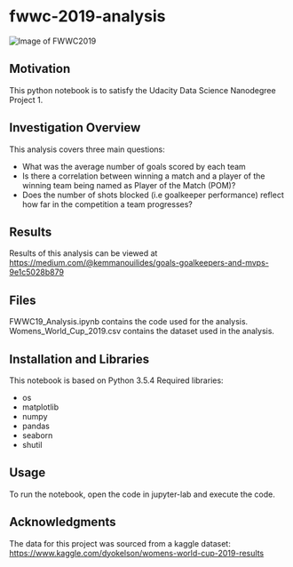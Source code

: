 
# fwwc-2019-analysis
![Image of FWWC2019](https://league-mp7static.mlsdigital.net/styles/image_landscape/s3/images/2018-Primary-WWC_Annoucement-1280x553.jpg?DBtrMIcmNSVmz3LDwZ5gwULMrwi6DbYr&itok=PKdnW2YQ&c=d9fa584fd8f4a39a11333d4b575ac52c)

## Motivation
This python notebook is to satisfy the Udacity Data Science Nanodegree Project 1.

## Investigation Overview
This analysis covers three main questions:
* What was the average number of goals scored by each team
* Is there a correlation between winning a match and a player of the winning team being named as Player of the Match (POM)?
* Does the number of shots blocked (i.e goalkeeper performance) reflect how far in the competition a team progresses?

## Results
Results of this analysis can be viewed at https://medium.com/@kemmanouilides/goals-goalkeepers-and-mvps-9e1c5028b879

## Files
FWWC19_Analysis.ipynb contains the code used for the analysis.
Womens_World_Cup_2019.csv contains the dataset used in the analysis.

## Installation and Libraries
This notebook is based on Python 3.5.4
Required libraries:
* os 
* matplotlib
* numpy
* pandas
* seaborn
* shutil

## Usage
To run the notebook, open the code in jupyter-lab and execute the code.

## Acknowledgments
The data for this project was sourced from a kaggle dataset:
https://www.kaggle.com/dyokelson/womens-world-cup-2019-results

